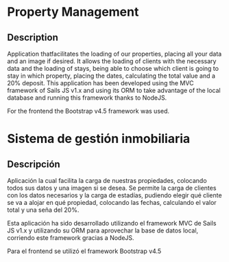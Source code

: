 # Property Management

## Description
Application thatfacilitates the loading of our properties, placing all your data and an image if desired.
It allows the loading of clients with the necessary data and the loading of stays, being able to choose which client is going to stay in which property, placing the dates, calculating the total value and a 20% deposit.
This application has been developed using the MVC framework of Sails JS v1.x and using its ORM to take advantage of the local database and running this framework thanks to NodeJS.

For the frontend the Bootstrap v4.5 framework was used.


# Sistema de gestión inmobiliaria

## Descripción

Aplicación la cual facilita la carga de nuestras propiedades, colocando todos sus datos y una imagen si se desea.
Se permite la carga de clientes con los datos necesarios y la carga de estadías, pudiendo elegir qué cliente se va a alojar en qué propiedad, colocando las fechas, calculando el valor total y una seña del 20%.

Esta aplicación ha sido desarrollado utilizando el framework MVC de Sails JS v1.x y utilizando su ORM para aprovechar la base de datos local, corriendo este framework gracias a NodeJS.

Para el frontend se utilizó el framework Bootstrap v4.5

